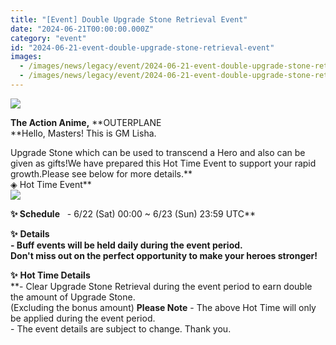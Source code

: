 ```yaml
---
title: "[Event] Double Upgrade Stone Retrieval Event"
date: "2024-06-21T00:00:00.000Z"
category: "event"
id: "2024-06-21-event-double-upgrade-stone-retrieval-event"
images:
  - /images/news/legacy/event/2024-06-21-event-double-upgrade-stone-retrieval-event/0ae673654fa54d379f57c426622fb7f4.webp
  - /images/news/legacy/event/2024-06-21-event-double-upgrade-stone-retrieval-event/ede2ce3e827645558a4de0433ef67c99_002.webp
---
```


![](/images/news/legacy/event/2024-06-21-event-double-upgrade-stone-retrieval-event/0ae673654fa54d379f57c426622fb7f4.webp)  

**The Action Anime,** **OUTERPLANE  
**Hello, Masters! This is GM Lisha.  
  
Upgrade Stone which can be used to transcend a Hero and also can be given as gifts!We have prepared this Hot Time Event to support your rapid growth.Please see below for more details.**  
◈ Hot Time Event**  
![](/images/news/legacy/event/2024-06-21-event-double-upgrade-stone-retrieval-event/ede2ce3e827645558a4de0433ef67c99_002.webp)  
  
****✨** **Schedule****   - 6/22 (Sat) 00:00 ~ 6/23 (Sun) 23:59 UTC**  
  
**✨** **Details**  
**\- Buff events will be held daily during the event period.  
Don't miss out on the perfect opportunity to make your heroes stronger!**  
  
**✨** **Hot Time Details**  
**\- Clear Upgrade Stone Retrieval during the event period to earn double the amount of Upgrade Stone.  
(Excluding the bonus amount) **Please Note** \- The above Hot Time will only be applied during the event period.  
\- The event details are subject to change. Thank you.
